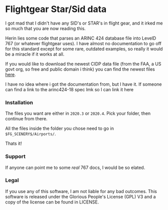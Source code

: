 # Flightgear Star/Sid data

I got mad that I didn't have any SID's or STAR's in flight gear, and it irked me so much that you are now reading this.

Herin lies some code that parses an ARINC 424 database file into LevelD 767 (or whatever flightgear uses). 
I have almost no documentation to go off for this standard except for some rare, outdated examples, so really it would be a miracle if it works at all.

If you would like to download the newest CIDP data file (from the FAA, a US govt org, so free and public domain i think) you can find the newest files [here](https://www.faa.gov/air_traffic/flight_info/aeronav/digital_products/cifp/download/).

I have no idea where i got the documentation from, but I have it. If someone can find a link to the arinc424-18 spec lmk so I can link it here

### Installation
The files you want are either in `2020.3` or `2020.4`. Pick your folder, then continue from there.

All the files inside the folder you chose need to go in `$FG_SCENERY$/Airports/`.

Thats it!

### Support
If anyone can point me to some *real* 767 docs, I would be so elated.

### Legal
If you use any of this software, I am not liable for any bad outcomes. 
This software is released under the Glorious People's License (GPL) V3 and a copy of the license can be found in LICENSE.
